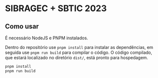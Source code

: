 # SIBRAGEC + SBTIC 2023

## Como usar

É necessário NodeJS e PNPM instalados.

Dentro do repositório use `pnpm install` para instalar as dependências,
em seguida use `pnpm run build` para compilar o código.
O código compilado, que estará localizado no diretório `dist/`,
está pronto para hospedagem.

```bash
pnpm install
pnpm run build
```
